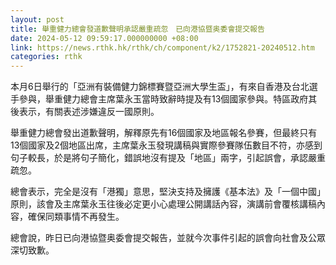 ```yaml
---
layout: post
title: 舉重健力總會發道歉聲明承認嚴重疏忽　已向港協暨奥委會提交報告
date: 2024-05-12 09:59:17.000000000 +08:00
link: https://news.rthk.hk/rthk/ch/component/k2/1752821-20240512.htm
categories: rthk
---
```


本月6日舉行的「亞洲有裝備健力錦標賽暨亞洲大學生盃」，有來自香港及台北選手參與，舉重健力總會主席葉永玉當時致辭時提及有13個國家參與。特區政府其後表示，有關表述涉嫌違反一國原則。

舉重健力總會發出道歉聲明，解釋原先有16個國家及地區報名參賽，但最終只有13個國家及2個地區出席，主席葉永玉發現講稿與實際參賽隊伍數目不符，亦感到句子較長，於是將句子簡化，錯誤地沒有提及「地區」兩字，引起誤會，承認嚴重疏忽。

總會表示，完全是沒有「港獨」意思，堅決支持及擁護《基本法》及「一個中國」原則，該會及主席葉永玉往後必定更小心處理公開講話內容，演講前會覆核講稿內容，確保同類事情不再發生。

總會說，昨日已向港協暨奥委會提交報告，並就今次事件引起的誤會向社會及公眾深切致歉。
